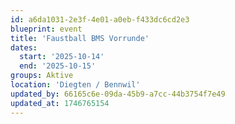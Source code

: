 ```yaml
---
id: a6da1031-2e3f-4e01-a0eb-f433dc6cd2e3
blueprint: event
title: 'Faustball BMS Vorrunde'
dates:
  start: '2025-10-14'
  end: '2025-10-15'
groups: Aktive
location: 'Diegten / Bennwil'
updated_by: 66165c6e-09da-45b9-a7cc-44b3754f7e49
updated_at: 1746765154
---
```


